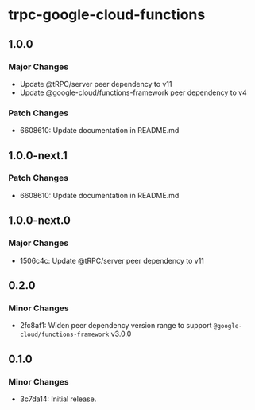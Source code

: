 # trpc-google-cloud-functions

## 1.0.0

### Major Changes

- Update @tRPC/server peer dependency to v11
- Update @google-cloud/functions-framework peer dependency to v4

### Patch Changes

- 6608610: Update documentation in README.md

## 1.0.0-next.1

### Patch Changes

- 6608610: Update documentation in README.md

## 1.0.0-next.0

### Major Changes

- 1506c4c: Update @tRPC/server peer dependency to v11

## 0.2.0

### Minor Changes

- 2fc8af1: Widen peer dependency version range to support `@google-cloud/functions-framework` v3.0.0

## 0.1.0

### Minor Changes

- 3c7da14: Initial release.
